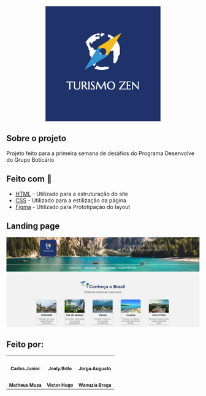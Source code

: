 <div align="center">
    <img src="./img/logo.png" alt="Logo">
</div>

## Sobre o projeto

Projeto feito para a primeira semana de desáfios do Programa Desenvolve do Grupo Boticário

## Feito com :rocket:

- [HTML](https://developer.mozilla.org/pt-BR/docs/Web/HTML) - Utilizado para a estruturação do site
- [CSS](https://developer.mozilla.org/pt-BR/docs/Web/CSS) - Utilizado para a estilização da página
- [Figma](https://www.figma.com/file/JgXaAcnjGzyFAvSYc3mphj/Omaitopy---Ag%C3%AAncia-de-Viagens-Zem-team-library?node-id=0%3A1) - Utilizado para Prototipação do layout

## Landing page

[<img src="./img/landing_page.png" alt="Logo">](https://gutoggg.github.io/agencia-zen/)


## Feito por:
<table>
  <tr>
    <td align="center"><a href="https://github.com/Carlos-Jr1"><img style="border-radius: 50%;" src="https://avatars.githubusercontent.com/u/97963620?v=4" width="100px;" alt=""/><br /><sub><b>Carlos Junior</b></sub></a><br /></td>
    <td align="center"><a href="https://github.com/Joely-Brito"><img style="border-radius: 50%;" src="https://avatars.githubusercontent.com/u/98559997?v=4" width="100px;" alt=""/><br /><sub><b>Joely Brito</b></sub></a><br /></td>
    <td align="center"><a href="https://github.com/gutoggg"><img style="border-radius: 50%;" src="https://avatars.githubusercontent.com/u/72248716?v=4" width="100px;" alt=""/><br /><sub><b>Jorge Augusto</b></sub></a><br /></td>
  </tr>
  <tr>
  <td align="center"><a href="https://github.com/MatheusMuza"><img style="border-radius: 50%;" src="https://avatars.githubusercontent.com/u/99446225?v=4" width="100px;" alt=""/><br /><sub><b>Matheus Muza</b></sub></a><br /></td>
    <td align="center"><a href="https://github.com/vhdmdls4"><img style="border-radius: 50%;" src="https://avatars.githubusercontent.com/u/98192244?v=4" width="100px;" alt=""/><br /><sub><b>Victor Hugo</b></sub></a><br /></td>
    <td align="center"><a href="https://github.com/Wanuzia"><img style="border-radius: 50%;" src="https://avatars.githubusercontent.com/u/98324557?v=4" width="100px;" alt=""/><br /><sub><b>Wanuzia Braga</b></sub></a><br /></td>
  </tr>
</table>
